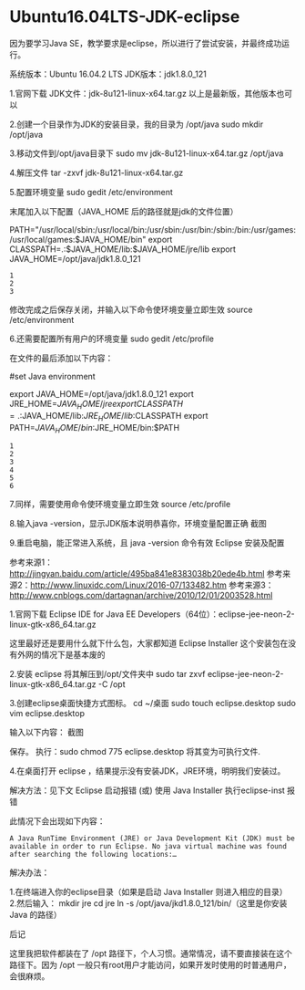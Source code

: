 # Ubuntu16.04LTS-JDK-eclipse
因为要学习Java SE，教学要求是eclipse，所以进行了尝试安装，并最终成功运行。


    
系统版本：Ubuntu 16.04.2 LTS
JDK版本：jdk1.8.0_121

1.官网下载 JDK文件：jdk-8u121-linux-x64.tar.gz
以上是最新版，其他版本也可以

2.创建一个目录作为JDK的安装目录，我的目录为 /opt/java
sudo mkdir /opt/java

3.移动文件到/opt/java目录下
sudo mv jdk-8u121-linux-x64.tar.gz /opt/java

4.解压文件
tar -zxvf jdk-8u121-linux-x64.tar.gz

5.配置环境变量
sudo gedit /etc/environment

末尾加入以下配置（JAVA_HOME 后的路径就是jdk的文件位置）

PATH="/usr/local/sbin:/usr/local/bin:/usr/sbin:/usr/bin:/sbin:/bin:/usr/games:/usr/local/games:$JAVA_HOME/bin"
export CLASSPATH=.:$JAVA_HOME/lib:$JAVA_HOME/jre/lib
export JAVA_HOME=/opt/java/jdk1.8.0_121

    1
    2
    3

修改完成之后保存关闭，并输入以下命令使环境变量立即生效
source /etc/environment

6.还需要配置所有用户的环境变量
sudo gedit /etc/profile

在文件的最后添加以下内容：

#set Java environment

export JAVA_HOME=/opt/java/jdk1.8.0_121
export JRE_HOME=$JAVA_HOME/jre
export CLASSPATH=.:$JAVA_HOME/lib:$JRE_HOME/lib:$CLASSPATH
export PATH=$JAVA_HOME/bin:$JRE_HOME/bin:$PATH

    1
    2
    3
    4
    5
    6

7.同样，需要使用命令使环境变量立即生效
source /etc/profile

8.输入java -version，显示JDK版本说明恭喜你，环境变量配置正确
截图

9.重启电脑，能正常进入系统，且 java -version 命令有效
Eclipse 安装及配置

参考来源1：http://jingyan.baidu.com/article/495ba841e8383038b20ede4b.html
参考来源2：http://www.linuxidc.com/Linux/2016-07/133482.htm
参考来源3：http://www.cnblogs.com/dartagnan/archive/2010/12/01/2003528.html

1.官网下载 Eclipse IDE for Java EE Developers（64位）：eclipse-jee-neon-2-linux-gtk-x86_64.tar.gz

这里最好还是要用什么就下什么包，大家都知道 Eclipse Installer 这个安装包在没有外网的情况下是基本废的

2.安装 eclipse 将其解压到/opt/文件夹中
sudo tar zxvf eclipse-jee-neon-2-linux-gtk-x86_64.tar.gz -C /opt

3.创建eclipse桌面快捷方式图标。
cd ~/桌面
sudo touch eclipse.desktop
sudo vim eclipse.desktop

输入以下内容：
截图

保存。
执行：sudo chmod 775 eclipse.desktop 将其变为可执行文件.

4.在桌面打开 eclipse ，结果提示没有安装JDK，JRE环境，明明我们安装过。

解决方法：见下文
Eclipse 启动报错 (或)
使用 Java Installer 执行eclipse-inst 报错

此情况下会出现如下内容：

    A Java RunTime Environment (JRE) or Java Development Kit (JDK) must be available in order to run Eclipse. No java virtual machine was found after searching the following locations:…

解决办法：

1.在终端进入你的eclipse目录（如果是启动 Java Installer 则进入相应的目录）
2.然后输入：
mkdir jre
cd jre
ln -s /opt/java/jkd1.8.0_121/bin/（这里是你安装 Java 的路径）

后记

这里我把软件都装在了 /opt 路径下，个人习惯。通常情况，请不要直接装在这个路径下。因为 /opt 一般只有root用户才能访问，如果开发时使用的时普通用户，会很麻烦。
